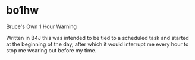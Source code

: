 # bo1hw
Bruce's Own 1 Hour Warning

Written in B4J this was intended to be tied to a scheduled task and started at the beginning of the day, after which it would interrupt me every hour to stop me wearing out before my time.
